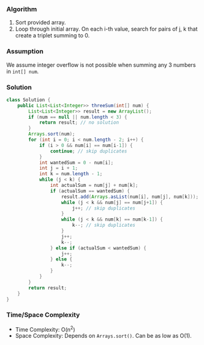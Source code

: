 ### Algorithm

1. Sort provided array.
1. Loop through initial array. On each i-th value, search for pairs of j, k that create a triplet summing to 0.

### Assumption

We assume integer overflow is not possible when summing any 3 numbers in `int[] num`.

### Solution

```java
class Solution {
    public List<List<Integer>> threeSum(int[] num) {
        List<List<Integer>> result = new ArrayList();
        if (num == null || num.length < 3) {
            return result; // no solution
        }
        Arrays.sort(num);
        for (int i = 0; i < num.length - 2; i++) {
            if (i > 0 && num[i] == num[i-1]) {
                continue; // skip duplicates
            }
            int wantedSum = 0 - num[i];
            int j = i + 1;
            int k = num.length - 1;
            while (j < k) {
                int actualSum = num[j] + num[k];
                if (actualSum == wantedSum) {
                    result.add(Arrays.asList(num[i], num[j], num[k]));
                    while (j < k && num[j] == num[j+1]) {
                        j++; // skip duplicates
                    }
                    while (j < k && num[k] == num[k-1]) {
                        k--; // skip duplicates
                    }
                    j++;
                    k--;
                } else if (actualSum < wantedSum) {
                    j++;
                } else {
                    k--;
                }
            }
        }
        return result;
    }
}
```

### Time/Space Complexity

- Time Complexity: O(n<sup>2</sup>)
- Space Complexity: Depends on `Arrays.sort()`. Can be as low as O(1).

